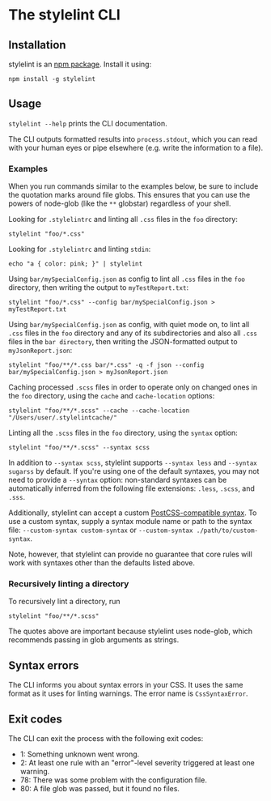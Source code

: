 # The stylelint CLI

## Installation

stylelint is an [npm package](https://www.npmjs.com/package/stylelint). Install it using:

```console
npm install -g stylelint
```

## Usage

`stylelint --help` prints the CLI documentation.

The CLI outputs formatted results into `process.stdout`, which you can read with your human eyes or pipe elsewhere (e.g. write the information to a file).

### Examples

When you run commands similar to the examples below, be sure to include the quotation marks around file globs. This ensures that you can use the powers of node-glob (like the `**` globstar) regardless of your shell.

Looking for `.stylelintrc` and linting all `.css` files in the `foo` directory:  

```shell
stylelint "foo/*.css"
```

Looking for `.stylelintrc` and linting `stdin`:

```shell
echo "a { color: pink; }" | stylelint
```

Using `bar/mySpecialConfig.json` as config to lint all `.css` files in the `foo` directory, then writing the output to `myTestReport.txt`:

```shell
stylelint "foo/*.css" --config bar/mySpecialConfig.json > myTestReport.txt
```

Using `bar/mySpecialConfig.json` as config, with quiet mode on, to lint all `.css` files in the `foo` directory and any of its subdirectories and also all `.css` files in the `bar directory`, then writing the JSON-formatted output to `myJsonReport.json`:

```shell
stylelint "foo/**/*.css bar/*.css" -q -f json --config bar/mySpecialConfig.json > myJsonReport.json
```

Caching processed `.scss` files in order to operate only on changed ones in the `foo` directory, using the `cache` and `cache-location` options:

```
stylelint "foo/**/*.scss" --cache --cache-location "/Users/user/.stylelintcache/"
```

Linting all the `.scss` files in the `foo` directory, using the `syntax` option:

```shell
stylelint "foo/**/*.scss" --syntax scss
```

In addition to `--syntax scss`, stylelint supports `--syntax less` and `--syntax sugarss` by default. If you're using one of the default syntaxes, you may not need to provide a `--syntax` option: non-standard syntaxes can be automatically inferred from the following file extensions: `.less`, `.scss`, and `.sss`.

Additionally, stylelint can accept a custom [PostCSS-compatible syntax](https://github.com/postcss/postcss#syntaxes). To use a custom syntax, supply a syntax module name or path to the syntax file: `--custom-syntax custom-syntax` or `--custom-syntax ./path/to/custom-syntax`.

Note, however, that stylelint can provide no guarantee that core rules will work with syntaxes other than the defaults listed above.

### Recursively linting a directory

To recursively lint a directory, run

```shell
stylelint "foo/**/*.scss"
```

The quotes above are important because stylelint uses node-glob, which recommends passing in glob arguments as strings.

## Syntax errors

The CLI informs you about syntax errors in your CSS.
It uses the same format as it uses for linting warnings.
The error name is `CssSyntaxError`.

## Exit codes

The CLI can exit the process with the following exit codes:

-   1: Something unknown went wrong.
-   2: At least one rule with an "error"-level severity triggered at least one warning.
-   78: There was some problem with the configuration file.
-   80: A file glob was passed, but it found no files.
